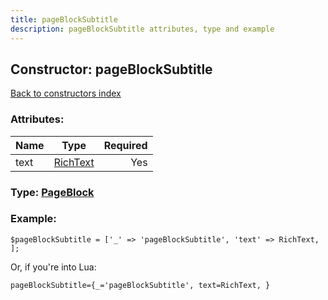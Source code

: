 ```yaml
---
title: pageBlockSubtitle
description: pageBlockSubtitle attributes, type and example
---
```

## Constructor: pageBlockSubtitle  
[Back to constructors index](index.md)



### Attributes:

| Name     |    Type       | Required |
|----------|:-------------:|---------:|
|text|[RichText](../types/RichText.md) | Yes|



### Type: [PageBlock](../types/PageBlock.md)


### Example:

```
$pageBlockSubtitle = ['_' => 'pageBlockSubtitle', 'text' => RichText, ];
```  

Or, if you're into Lua:  


```
pageBlockSubtitle={_='pageBlockSubtitle', text=RichText, }

```


